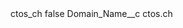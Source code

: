 <?xml version="1.0" encoding="UTF-8"?>
<CustomMetadata xmlns="http://soap.sforce.com/2006/04/metadata" xmlns:xsi="http://www.w3.org/2001/XMLSchema-instance" xmlns:xsd="http://www.w3.org/2001/XMLSchema">
    <label>ctos_ch</label>
    <protected>false</protected>
    <values>
        <field>Domain_Name__c</field>
        <value xsi:type="xsd:string">ctos.ch</value>
    </values>
</CustomMetadata>

